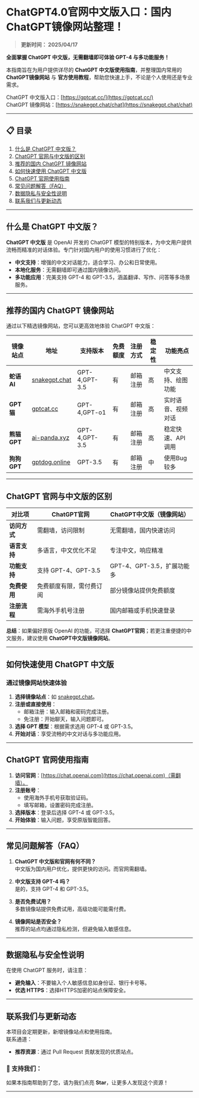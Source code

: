 # ChatGPT4.0官网中文版入口：国内ChatGPT镜像网站整理！

> **更新时间： 2025/04/17**    

**全面掌握 ChatGPT 中文版，无需翻墙即可体验 GPT-4 与多功能服务！**    

本指南旨在为用户提供详尽的 **ChatGPT 中文版使用指南**，并整理国内常用的 **ChatGPT镜像网站** 与 **官方使用教程**，帮助您快速上手，不论是个人使用还是专业需求。

ChatGPT 中文版入口：[https://gptcat.cc/](https://gptcat.cc/)  
ChatGPT 镜像网站：[https://snakegpt.chat/chat](https://snakegpt.chat/chat)

---

## 📋 目录
1. [什么是 ChatGPT 中文版？](#什么是-chatgpt-中文版)
2. [ChatGPT 官网与中文版的区别](#chatgpt-官网与中文版的区别)
3. [推荐的国内 ChatGPT 镜像网站](#推荐的国内-chatgpt-镜像网站)
4. [如何快速使用 ChatGPT 中文版](#如何快速使用-chatgpt-中文版)
5. [ChatGPT 官网使用指南](#chatgpt-官网使用指南)
6. [常见问题解答（FAQ）](#常见问题解答faq)
7. [数据隐私与安全性说明](#数据隐私与安全性说明)
8. [联系我们与更新动态](#联系我们与更新动态)

---

## 什么是 ChatGPT 中文版？

**ChatGPT 中文版** 是 OpenAI 开发的 ChatGPT 模型的特别版本，为中文用户提供流畅而精准的对话体验。专门针对国内用户的使用习惯进行了优化：

- **中文支持**：增强的中文对话能力，适合学习、办公和日常使用。
- **本地化服务**：无需翻墙即可通过国内镜像访问。
- **多功能应用**：完美支持 GPT-4 和 GPT-3.5，涵盖翻译、写作、问答等多场景服务。

---

## 推荐的国内 ChatGPT 镜像网站

通过以下精选镜像网站，您可以更高效地体验 ChatGPT 中文版：

| 镜像站点      | 地址                                           | 支持版本        | 免费额度 | 注册方式    | 稳定性 | 功能亮点 |
|---------------|------------------------------------------------|----------------|----------|------------|--------|----------|
| **蛇语 AI**   | [snakegpt.chat](https://snakegpt.chat)         | GPT-4,GPT-3.5   | 有        | 邮箱注册   | 高     | 中文支持、绘图功能 |
| **GPT猫**     | [gptcat.cc](https://gptcat.cc)               | GPT-4,GPT-o1    | 有        | 邮箱注册   | 高     | 实时语音、视频对话|
| **熊猫 GPT**  | [ai-panda.xyz](https://gptpanda.net/login?invite_code=34137c47) | GPT-4,GPT-3.5   | 有        | 邮箱注册   | 高     | 稳定快速、API调用 |
| **狗狗 GPT**  | [gptdog.online](https://gptdog.online)         | GPT-3.5         | 有        | 邮箱注册   | 中     | 使用Bug较多|

---

## ChatGPT 官网与中文版的区别

| **对比项**     | **ChatGPT官网**          | **ChatGPT中文版（镜像网站）** |
|----------------|--------------------------|------------------------------|
| **访问方式**   | 需翻墙，访问限制         | 无需翻墙，国内快速访问       |
| **语言支持**   | 多语言，中文优化不足     | 专注中文，响应精准           |
| **功能支持**   | 支持 GPT-4、GPT-3.5      | GPT-4、GPT-3.5，扩展功能多   |
| **免费使用**   | 免费额度有限，需付费订阅 | 部分镜像站提供免费额度       |
| **注册流程**   | 需海外手机号注册         | 国内邮箱或手机快速登录       |

**总结**：如果偏好原版 OpenAI 的功能，可选择 **ChatGPT官网**；若更注重便捷的中文服务，建议使用 **ChatGPT中文版镜像网站**。

---

## 如何快速使用 ChatGPT 中文版

### **通过镜像网站快速体验**
1. **选择镜像站点**：如 [snakegpt.chat](https://snakegpt.chat)。
2. **注册或直接使用**：
   - 邮箱注册：输入邮箱和密码完成注册。
   - 免注册：开始聊天，输入问题即可。
3. **选择 GPT 模型**：根据需求选用 GPT-4 或 GPT-3.5。
4. **开始对话**：享受流畅的中文对话与多功能应用。

---

## ChatGPT 官网使用指南

1. **访问官网**：[https://chat.openai.com](https://chat.openai.com)（需翻墙）。
2. **注册账号**：
   - 使用海外手机号获取验证码。
   - 填写邮箱，设置密码完成注册。
3. **选择版本**：登录后选择 GPT-4 或 GPT-3.5。
4. **开始体验**：输入问题，享受原版智能回答。

---

## 常见问题解答（FAQ）

1. **ChatGPT 中文版和官网有何不同？**  
   中文版为国内用户优化，提供更快的访问。而官网需翻墙。

2. **中文版支持 GPT-4 吗？**  
   是的，支持 GPT-4 和 GPT-3.5。

3. **是否免费试用？**  
   多数镜像站提供免费试用，高级功能可能需付费。

4. **镜像网站是否安全？**  
   推荐的站点均通过隐私检测，但避免输入敏感信息。

---

## 数据隐私与安全性说明

在使用 ChatGPT 服务时，请注意：
- **避免输入**：不要输入个人敏感信息如身份证、银行卡号等。
- **优选 HTTPS**：选择HTTPS加密的站点保障安全。

---

## 联系我们与更新动态

本项目会定期更新，新增镜像站点和使用指南。  
联系通道：

- **推荐资源**：通过 Pull Request 贡献发现的优质站点。

### 🌟 支持我们：
如果本指南帮助到了您，请为我们点亮 **Star**，让更多人发现这个资源！

---
           
                       
             
                                                                                                       
